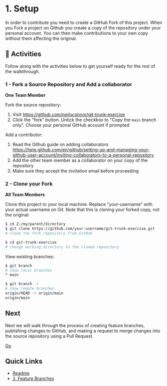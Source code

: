 # 1. Setup

In order to contribute you need to create a GitHub Fork of this project. When you Fork a project on Github you create a copy of the repository under your personal account. You can then make contributions to your own copy without them affecting the original.

## :running: Activities

Follow along with the activities below to get yourself ready for the rest of the walkthrough.


### 1 - Fork a Source Repository and Add a collaborator

__One Team Member__

Fork the source repository:
   1. Visit https://github.com/neiloconnor/git-trunk-exercise
   2. Click the "fork" button. Untick the checkbox to "Copy the `main` branch only". Choose your personal GitHub account if prompted

Add a contributor:
   1. Read the Github guide on adding collaborators https://help.github.com/en/github/setting-up-and-managing-your-github-user-account/inviting-collaborators-to-a-personal-repository
   2. Add the other team member as a collaborator on your copy of the repository
   3. Make sure they accept the invitation email before proceeding

### 2 - Clone your Fork

__All Team Members__

Clone this project to your local machine. Replace "your-username" with your actual username on Git. Note that this is cloning your forked copy, not the original:
```sh
$ cd Z:/my/parent/directory
$ git clone https://github.com/your-username/git-trunk-exercise.git
# clone the fork repository from GitHub

$ cd git-trunk-exercise
# change working directory to the cloned repository
```

View existing branches:
```sh
$ git branch
# show local branches
* main

$ git branch -r
# show remote branches
origin/HEAD -> origin/main
origin/main
```

## Next

Next we will walk through the process of creating feature branches, publishing changes to GitHub, and making a request to merge changes into the source repository using a Pull Request.

[Go](2-feature-branches.md)

## Quick Links

- [Readme](../readme.md)
- [2. Feature Branches](2-feature-branches.md)